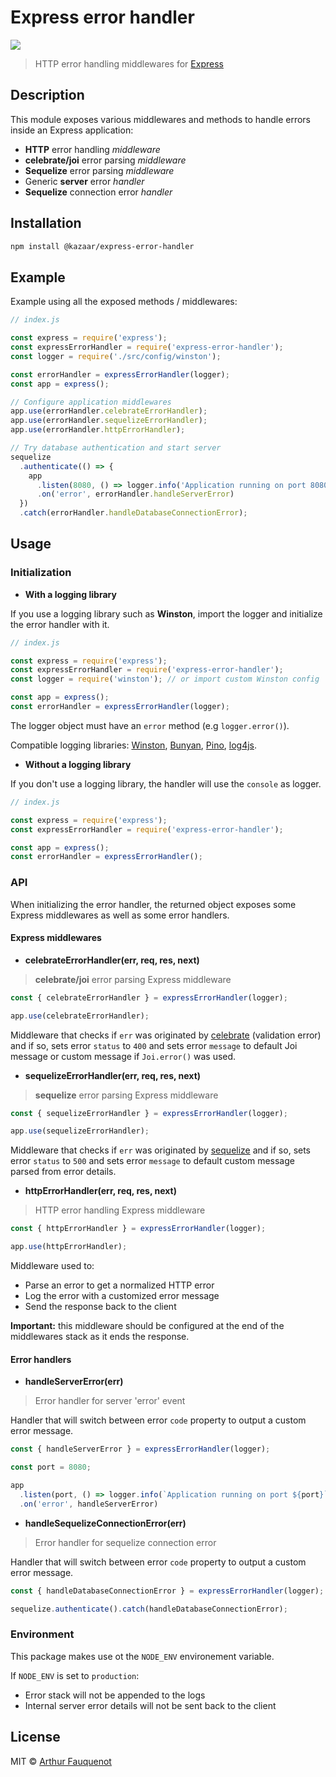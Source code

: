 # Express error handler

![](https://img.shields.io/badge/license-MIT-blue.svg)

> HTTP error handling middlewares for [Express](https://github.com/expressjs/express/)

## Description

This module exposes various middlewares and methods to handle errors inside an Express application:

- **HTTP** error handling _middleware_
- **celebrate/joi** error parsing _middleware_
- **Sequelize** error parsing _middleware_
- Generic **server** error _handler_
- **Sequelize** connection error _handler_

## Installation

```bash
npm install @kazaar/express-error-handler
```

## Example

Example using all the exposed methods / middlewares:

```javascript
// index.js

const express = require('express');
const expressErrorHandler = require('express-error-handler');
const logger = require('./src/config/winston');

const errorHandler = expressErrorHandler(logger);
const app = express();

// Configure application middlewares
app.use(errorHandler.celebrateErrorHandler);
app.use(errorHandler.sequelizeErrorHandler);
app.use(errorHandler.httpErrorHandler);

// Try database authentication and start server
sequelize
  .authenticate(() => {
    app
      .listen(8080, () => logger.info('Application running on port 8080'));
      .on('error', errorHandler.handleServerError)
  })
  .catch(errorHandler.handleDatabaseConnectionError);
```

## Usage

### Initialization

- **With a logging library**

If you use a logging library such as **Winston**, import the logger and initialize the error handler with it.

```javascript
// index.js

const express = require('express');
const expressErrorHandler = require('express-error-handler');
const logger = require('winston'); // or import custom Winston config

const app = express();
const errorHandler = expressErrorHandler(logger);
```

The logger object must have an `error` method (e.g `logger.error()`).

Compatible logging libraries: [Winston](https://github.com/winstonjs/winston), [Bunyan](https://github.com/trentm/node-bunyan), [Pino](https://github.com/pinojs/pino), [log4js](https://github.com/log4js-node/log4js-node).

- **Without a logging library**

If you don't use a logging library, the handler will use the `console` as logger.

```javascript
// index.js

const express = require('express');
const expressErrorHandler = require('express-error-handler');

const app = express();
const errorHandler = expressErrorHandler();
```

### API

When initializing the error handler, the returned object exposes some Express middlewares as well as some error handlers.

#### Express middlewares

- **celebrateErrorHandler(err, req, res, next)**

> **celebrate/joi** error parsing Express middleware

```javascript
const { celebrateErrorHandler } = expressErrorHandler(logger);

app.use(celebrateErrorHandler);
```

Middleware that checks if `err` was originated by [celebrate](https://www.npmjs.com/package/celebrate) (validation error) and if so, sets error `status` to `400` and sets error `message` to default Joi message or custom message if `Joi.error()` was used.

- **sequelizeErrorHandler(err, req, res, next)**

> **sequelize** error parsing Express middleware

```javascript
const { sequelizeErrorHandler } = expressErrorHandler(logger);

app.use(sequelizeErrorHandler);
```

Middleware that checks if `err` was originated by [sequelize](https://github.com/sequelize/sequelize) and if so, sets error `status` to `500` and sets error `message` to default custom message parsed from error details.

- **httpErrorHandler(err, req, res, next)**

> HTTP error handling Express middleware

```javascript
const { httpErrorHandler } = expressErrorHandler(logger);

app.use(httpErrorHandler);
```

Middleware used to:

- Parse an error to get a normalized HTTP error
- Log the error with a customized error message
- Send the response back to the client

**Important:** this middleware should be configured at the end of the middlewares stack as it ends the response.

#### Error handlers

- **handleServerError(err)**

> Error handler for server 'error' event

Handler that will switch between error `code` property to output a custom error message.

```javascript
const { handleServerError } = expressErrorHandler(logger);

const port = 8080;

app
  .listen(port, () => logger.info(`Application running on port ${port}`));
  .on('error', handleServerError)
```

- **handleSequelizeConnectionError(err)**

> Error handler for sequelize connection error

Handler that will switch between error `code` property to output a custom error message.

```javascript
const { handleDatabaseConnectionError } = expressErrorHandler(logger);

sequelize.authenticate().catch(handleDatabaseConnectionError);
```

### Environment

This package makes use ot the `NODE_ENV` environement variable.

If `NODE_ENV` is set to `production`:

- Error stack will not be appended to the logs
- Internal server error details will not be sent back to the client

## License

MIT © [Arthur Fauquenot](https://github.com/arthurfauq)
